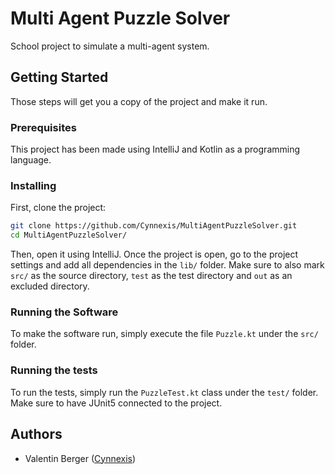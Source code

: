 # Multi Agent Puzzle Solver

School project to simulate a multi-agent system.

## Getting Started

Those steps will get you a copy of the project and make it run.

### Prerequisites

This project has been made using IntelliJ and Kotlin as a programming language.

### Installing

First, clone the project:

```bash
git clone https://github.com/Cynnexis/MultiAgentPuzzleSolver.git
cd MultiAgentPuzzleSolver/
```

Then, open it using IntelliJ. Once the project is open, go to the project settings and add all dependencies in the
`lib/` folder. Make sure to also mark `src/` as the source directory, `test` as the test directory and `out` as an
excluded directory.

### Running the Software

To make the software run, simply execute the file `Puzzle.kt` under the `src/` folder.

### Running the tests

To run the tests, simply run the `PuzzleTest.kt` class under the `test/` folder. Make sure to have JUnit5 connected to
the project.

## Authors

* Valentin Berger ([Cynnexis](https://github.com/Cynnexis/))

